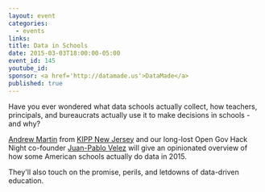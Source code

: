 ```yaml
---
layout: event
categories: 
  - events
links:
title: Data in Schools
date: 2015-03-03T18:00:00-05:00
event_id: 145
youtube_id: 
sponsor: <a href='http://datamade.us'>DataMade</a>
published: true
---
```


Have you ever wondered what data schools actually collect, how teachers, principals, and bureaucrats actually use it to make decisions in schools - and why?

[Andrew Martin](https://github.com/almartin82) from [KIPP New Jersey](http://kippnj.org/) and our long-lost Open Gov Hack Night co-founder [Juan-Pablo Velez](https://twitter.com/jpvelez) will give an opinionated overview of how some American schools actually do data in 2015. 

They'll also touch on the promise, perils, and letdowns of data-driven education.